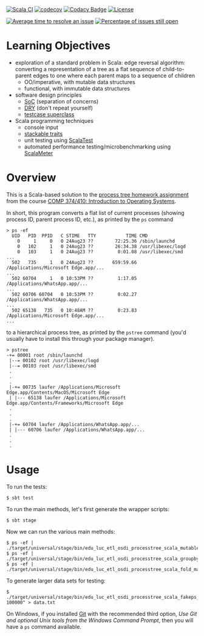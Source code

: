 [![Scala CI](https://github.com/lucproglangcourse/processtree-scala/actions/workflows/scala.yml/badge.svg)](https://github.com/lucproglangcourse/processtree-scala/actions/workflows/scala.yml)
[![codecov](https://codecov.io/gh/LoyolaChicagoCode/processtree-scala/branch/master/graph/badge.svg)](https://codecov.io/gh/LoyolaChicagoCode/processtree-scala)
[![Codacy Badge](https://app.codacy.com/project/badge/Grade/e1a75747962b4c45aef938df10e3e1da)](https://www.codacy.com/gh/LoyolaChicagoCode/processtree-scala/dashboard?utm_source=github.com&amp;utm_medium=referral&amp;utm_content=LoyolaChicagoCode/processtree-scala&amp;utm_campaign=Badge_Grade)
[![License](http://img.shields.io/:license-mit-blue.svg)](http://doge.mit-license.org)

[![Average time to resolve an issue](http://isitmaintained.com/badge/resolution/LoyolaChicagoCode/processtree-scala.svg)](http://isitmaintained.com/project/LoyolaChicagoCode/processtree-scala "Average time to resolve an issue")
[![Percentage of issues still open](http://isitmaintained.com/badge/open/LoyolaChicagoCode/processtree-scala.svg)](http://isitmaintained.com/project/LoyolaChicagoCode/processtree-scala "Percentage of issues still open")

# Learning Objectives

- exploration of a standard problem in Scala:
  edge reversal algorithm:
  converting a representation of a tree as a flat sequence of child-to-parent
  edges to one where each parent maps to a sequence of children
  - OO/imperative, with mutable data structures
  - functional, with immutable data structures
- software design principles
  - [SoC](https://en.wikipedia.org/wiki/Separation_of_concerns) (separation of concerns)
  - [DRY](http://en.wikipedia.org/wiki/Don%27t_repeat_yourself) (don't repeat yourself)
  - [testcase superclass](http://xunitpatterns.com/Testcase%20Superclass.html)
- Scala programming techniques
  - console input
  - [stackable traits](http://www.artima.com/scalazine/articles/stackable_trait_pattern.html)
  - unit testing using [ScalaTest](http://www.scalatest.org)
  - automated performance testing/microbenchmarking using [ScalaMeter](https://scalameter.github.io)

# Overview

This is a Scala-based solution to the
[process tree homework assignment](http://osdi.etl.luc.edu/homework/home-lab-assignment-1)
from the course
[COMP 374/410: Introduction to Operating
Systems](http://osdi.etl.luc.edu).

In short, this program converts a flat list of current processes (showing process ID, parent process ID, etc.), as printed by the `ps` command

```
> ps -ef
  UID   PID  PPID   C STIME   TTY           TIME CMD
    0     1     0   0 24Aug23 ??        72:25.36 /sbin/launchd
    0   102     1   0 24Aug23 ??        26:34.38 /usr/libexec/logd
    0   103     1   0 24Aug23 ??         0:01.08 /usr/libexec/smd
...
  502   735     1   0 24Aug23 ??       659:59.66 /Applications/Microsoft Edge.app/...
...
  502 60704     1   0 10:53PM ??         1:17.05 /Applications/WhatsApp.app/...
...
  502 60706 60704   0 10:53PM ??         0:02.27 /Applications/WhatsApp.app/...
...
  502 65138   735   0 10:48AM ??         0:23.83 /Applications/Microsoft Edge.app/...
...
```

to a hierarchical process tree, as printed by the `pstree` command (you'd usually have to install this through your package manager).

```
> pstree
-+= 00001 root /sbin/launchd
 |--= 00102 root /usr/libexec/logd
 |--= 00103 root /usr/libexec/smd
 .
 .
 .
 |-+= 00735 laufer /Applications/Microsoft Edge.app/Contents/MacOS/Microsoft Edge
 | |--- 65138 laufer /Applications/Microsoft Edge.app/Contents/Frameworks/Microsoft Edge
 .
 .
 .
 |-+= 60704 laufer /Applications/WhatsApp.app/...
 | |--- 60706 laufer /Applications/WhatsApp.app/...
 .
 .
 .
```


# Usage

To run the tests:

```
$ sbt test
```

To run the main methods, let's first generate the wrapper scripts:

```
$ sbt stage
```

Now we can run the various main methods:

```
$ ps -ef | ./target/universal/stage/bin/edu_luc_etl_osdi_processtree_scala_mutable_main
$ ps -ef | ./target/universal/stage/bin/edu_luc_etl_osdi_processtree_scala_groupby_main
$ ps -ef | ./target/universal/stage/bin/edu_luc_etl_osdi_processtree_scala_fold_main
```

To generate larger data sets for testing:

```
$ ./target/universal/stage/bin/edu_luc_etl_osdi_processtree_scala_fakeps_main 100000" > data.txt
```

On Windows, if you installed [Git](http://git-scm.com/) with the recommended
third option, *Use Git and optional Unix tools from the Windows Command Prompt*,
then you will have a `ps` command available.
